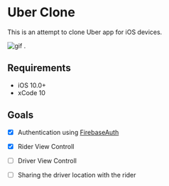 # Uber Clone

This is an attempt to clone Uber app for iOS devices. 

![gif](http://g.recordit.co/GRVlpx0eqT.gif) . 

## Requirements
* iOS 10.0+
* xCode 10


## Goals

- [x] Authentication using [FirebaseAuth](https://firebase.google.com/docs/auth/)
- [x] Rider View Controll
- [ ] Driver View Controll
- [ ] Sharing the driver location with the rider

